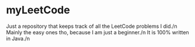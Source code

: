 # myLeetCode
Just a repository that keeps track of all the LeetCode problems I did./n
Mainly the easy ones tho, because I am just a beginner./n
It is 100% written in Java./n
